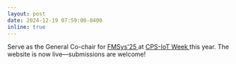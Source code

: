 ```yaml
---
layout: post
date: 2024-12-19 07:59:00-0400
inline: true
---
```

Serve as the General Co-chair for <a href="https://fmsys-org.github.io/2025/index.html" target="_blank" rel="noopener noreferrer"> FMSys'25 </a> at <a href="https://cps-iot-week2025.ics.uci.edu/" target="_blank" rel="noopener noreferrer"> CPS-IoT Week </a> this year. The website is now live—submissions are welcome!